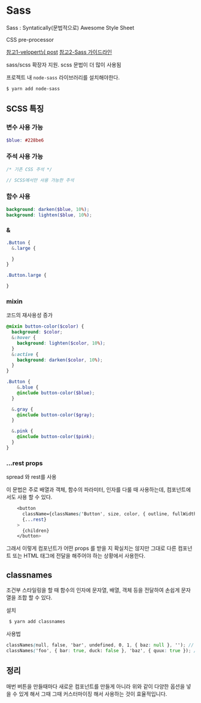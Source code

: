 # Sass

Sass : Syntatically(문법적으로) Awesome Style Sheet

CSS pre-processor

[참고1-velopert님 post](https://velopert.com/1712)
[참고2-Sass 가이드라인](https://sass-guidelin.es/ko/)

sass/scss 확장자 지원. scss 문법이 더 많이 사용됨

프로젝트 내 `node-sass` 라이브러리를 설치해야한다.

```bash
$ yarn add node-sass
```

## SCSS 특징

### 변수 사용 가능

```scss
$blue: #228be6
```

### 주석 사용 가능

```scss
/* 기존 CSS 주석 */

// SCSS에서만 사용 가능한 주석
```

### 함수 사용

```scss
background: darken($blue, 10%);
background: lighten($blue, 10%);
```

### &

```scss
.Button {
  &.large {

  }
}
```

```scss
.Button.large {

}
```

### mixin

코드의 재사용성 증가

```scss
@mixin button-color($color) {
  background: $color;
  &:hover {
    background: lighten($color, 10%);
  }
  &:active {
    background: darken($color, 10%);
  }
}

.Button {
    &.blue {
    @include button-color($blue);
  }

  &.gray {
    @include button-color($gray);
  }

  &.pink {
    @include button-color($pink);
  }
}
```

### ...rest props

spread 와 rest를 사용

이 문법은 주로 배열과 객체, 함수의 파라미터, 인자를 다룰 때 사용하는데, 컴포넌트에서도 사용 할 수 있다.

```scss
    <button
      className={classNames('Button', size, color, { outline, fullWidth })}
      {...rest}
    >
      {children}
    </button>
```

그래서 이렇게 컴포넌트가 어떤 props 를 받을 지 확실치는 않지만 그대로 다른 컴포넌트 또는 HTML 태그에 전달을 해주어야 하는 상황에서 사용한다.

## classnames

조건부 스타일링을 할 때 함수의 인자에 문자열, 배열, 객체 등을 전달하여 손쉽게 문자열을 조합 할 수 있다.

설치

```bash
 $ yarn add classnames
```

사용법

```scss
classNames(null, false, 'bar', undefined, 0, 1, { baz: null }, ''); // => 'bar 1'
classNames('foo', { bar: true, duck: false }, 'baz', { quux: true }); // => 'foo bar baz quux'
```

## 정리

매번 버튼을 만들때마다 새로운 컴포넌트를 만들게 아니라 위와 같이 다양한 옵션을 넣을 수 있게 해서 그때 그때 커스터마이징 해서 사용하는 것이 효율적입니다.
